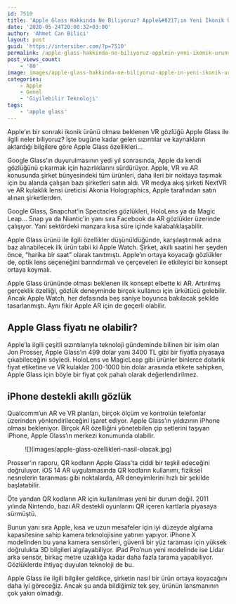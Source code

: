 ```yaml
---
id: 7510
title: 'Apple Glass Hakkında Ne Biliyoruz? Apple&#8217;ın Yeni İkonik Ürününün Beklenen Özellikleri'
date: '2020-05-24T20:00:32+03:00'
author: 'Ahmet Can Bilici'
layout: post
guid: 'https://intersiber.com/?p=7510'
permalink: /apple-glass-hakkinda-ne-biliyoruz-applein-yeni-ikonik-urununun-beklenen-ozellikleri/
post_views_count:
    - '80'
image: images/apple-glass-hakkinda-ne-biliyoruz-apple-in-yeni-ikonik-urununun-ozellikleri.png
categories:
    - Apple
    - Genel
    - 'Giyilebilir Teknoloji'
tags:
    - 'apple glass'
---
```


Apple’ın bir sonraki ikonik ürünü olması beklenen VR gözlüğü Apple Glass ile ilgili neler biliyoruz? İşte bugüne kadar gelen sızıntılar ve kaynakların aktardığı bilgilere göre Apple Glass özellikleri…

Google Glass’ın duyurulmasının yedi yıl sonrasında, Apple da kendi gözlüğünü çıkarmak için hazırlıklarını sürdürüyor. Apple, VR ve AR konusunda şirket bünyesindeki tüm ürünleri, daha ileri bir noktaya taşımak için bu alanda çalışan bazı şirketleri satın aldı. VR medya akış şirketi NextVR ve AR kulaklık lensi üreticisi Akonia Holographics, Apple tarafından satın alınan şirketlerden.

Google Glass, Snapchat’in Spectacles gözlükleri, HoloLens ya da Magic Leap… Snap ya da Niantic’in yanı sıra Facebook da AR gözlükler üzerinde çalışıyor. Yani sektördeki manzara kısa süre içinde kalabalıklaşabilir.

Apple Glass ürünü ile ilgili özellikler düşünüldüğünde, karşılaştırmak adına baz alınabilecek ilk ürün tabii ki Apple Watch. Şirket, akıllı saatini her şeyden önce, “harika bir saat” olarak tanıtmıştı. Apple’ın ortaya koyacağı gözlükler de, optik lens seçeneğini barındırmalı ve çerçeveleri ile etkileyici bir konsept ortaya koymalı.

Apple Glass ürününde olması beklenen ilk konsept elbette ki AR. Artırılmış gerçeklik özelliği, gözlük deneyminde birçok kullanıcı için ürkütücü gelebilir. Ancak Apple Watch, her defasında beş saniye boyunca bakılacak şekilde tasarlanmıştı. Aynı fikir Apple AR için de geçerli olabilir.

## Apple Glass fiyatı ne olabilir?

Apple’la ilgili çeşitli sızıntılarıyla teknoloji gündeminde bilinen bir isim olan Jon Prosser, Apple Glass’ın 499 dolar yani 3400 TL gibi bir fiyatla piyasaya çıkabileceğini söyledi. HoloLens ve MagicLeap gibi ürünler binlerce dolarlık fiyat etiketine ve VR kulaklar 200-1000 bin dolar arasında etikete sahipken, Apple Glass için böyle bir fiyat çok pahalı olarak değerlendirilmez.

## iPhone destekli akıllı gözlük

Qualcomm’un AR ve VR planları, birçok ölçüm ve kontrolün telefonlar üzerinden yönlendirileceğini işaret ediyor. Apple Glass’ın yıldızının iPhone olması bekleniyor. Birçok AR özelliğini yönetebilen çip setlerini taşıyan iPhone, Apple Glass’ın merkezi konumunda olabilir.

<figure class="wp-block-image size-large">![](images/apple-glass-ozellikleri-nasil-olacak.jpg)</figure>Prosser’ın raporu, QR kodların Apple Glass’ta ciddi bir teşkil edeceğini doğruluyor. iOS 14 AR uygulamasında QR kodların kullanımı, fiziksel nesnelerin taranması gibi noktalarda, AR deneyimlerini hızlı bir şekilde başlatabilir.

Öte yandan QR kodların AR için kullanılması yeni bir durum değil. 2011 yılında Nintendo, bazı AR destekli oyunlarını QR içeren kartlarla piyasaya sürmüştü.

Bunun yanı sıra Apple, kısa ve uzun mesafeler için iyi düzeyde algılama kapasitesine sahip kamera teknolojisine yatırım yapıyor. iPhone X modelinden bu yana kamera sensörleri, güvenli bir yüz taraması için yüksek doğrulukta 3D bilgileri algılayabiliyor. iPad Pro’nun yeni modelinde ise Lidar arka sensör, birkaç metre uzaklığa kadar daha fazla tarama yapabiliyor. Gözlüklerde ihtiyaç duyulan teknoloji de bu.

Apple Glass ile ilgili bilgiler geldikçe, şirketin nasıl bir ürün ortaya koyacağını daha iyi göreceğiz. Ancak şu anda bildiğimiz tek şey, ürünün lansmanının çok yakın olmadığı.